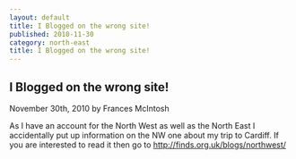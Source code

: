 ```yaml
---
layout: default
title: I Blogged on the wrong site!
published: 2010-11-30
category: north-east
title: I Blogged on the wrong site!
---
```


I Blogged on the wrong site!
----------------------------

November 30th, 2010 by Frances McIntosh

As I have an account for the North West as well as the North East I accidentally put up information on the NW one about
my trip to Cardiff. If you are interested to read it then go to http://finds.org.uk/blogs/northwest/